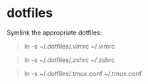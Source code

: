 dotfiles
========

Symlink the appropriate dotfiles:
> ln -s ~/.dotfiles/.vimrc ~/.vimrc

> ln -s ~/.dotfiles/.zshrc ~/.zshrc

> ln -s ~/.dotfiles/.tmux.conf ~/.tmux.conf
